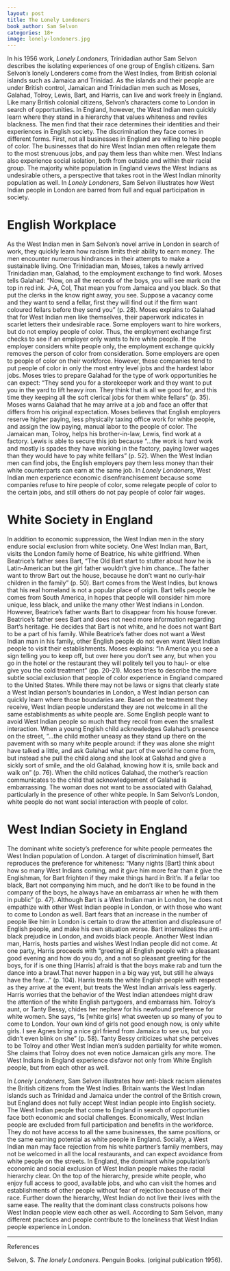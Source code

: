 ```yaml
---
layout: post
title: The Lonely Londoners
book_author: Sam Selvon
categories: 18+
image: lonely-londoners.jpg
---
```


In his 1956 work, *Lonely Londoners*, Trinidadian author Sam Selvon describes
the isolating experiences of one group of English citizens. Sam Selvon’s lonely
Londerers come from the West Indies, from British colonial islands such as
Jamaica and Trinidad. As the islands and their people are under British control,
Jamaican and Trinidadian men such as Moses, Galahad, Tolroy, Lewis, Bart, and
Harris, can live and work freely in England. Like many British colonial
citizens, Selvon’s characters come to London in search of opportunities. In
England, however, the West Indian men quickly learn where they stand in a
hierarchy that values whiteness and reviles blackness. The men find that their
race determines their identities and their experiences in English society. The
discrimination they face comes in different forms. First, not all businesses in
England are willing to hire people of color. The businesses that do hire West
Indian men often relegate them to the most strenuous jobs, and pay them less
than white men. West Indians also experience social isolation, both from outside
and within their racial group. The majority white population in England views
the West Indians as undesirable others, a perspective that takes root in the
West Indian minority population as well. In *Lonely Londoners*, Sam Selvon
illustrates how West Indian people in London are barred from full and equal
participation in society.

# English Workplace

As the West Indian men in Sam Selvon’s novel arrive in London in search of work,
they quickly learn how racism limits their ability to earn money. The men
encounter numerous hindrances in their attempts to make a sustainable living.
One Trinidadian man, Moses, takes a newly arrived Trinidadian man, Galahad, to
the employment exchange to find work. Moses tells Galahad: “Now, on all the
records of the boys, you will see mark on the top in red ink. J-A, Col, That
mean you from Jamaica and you black. So that put the clerks in the know right
away, you see. Suppose a vacancy come and they want to send a fellar, first they
will find out if the firm want coloured fellars before they send you” (p. 28).
Moses explains to Galahad that for West Indian men like themselves, their
paperwork indicates in scarlet letters their undesirable race. Some employers
want to hire workers, but do not employ people of color. Thus, the employment
exchange first checks to see if an employer only wants to hire white people. If
the employer considers white people only, the employment exchange quickly
removes the person of color from consideration. Some employers are open to
people of color on their workforce. However, these companies tend to put people
of color in only the most entry level jobs and the hardest labor jobs. Moses
tries to prepare Galahad for the type of work opportunities he can expect: “They
send you for a storekeeper work and they want to put you in the yard to lift
heavy iron. They think that is all we good for, and this time they keeping all
the soft clerical jobs for them white fellars” (p. 35). Moses warns Galahad that
he may arrive at a job and face an offer that differs from his original
expectation. Moses believes that English employers reserve higher paying, less
physically taxing office work for white people, and assign the low paying,
manual labor to the people of color. The Jamaican man, Tolroy, helps his
brother-in-law, Lewis, find work at a factory. Lewis is able to secure this job
because “...the work is hard work and mostly is spades they have working in the
factory, paying lower wages than they would have to pay white felllars” (p. 52).
When the West Indian men can find jobs, the English employers pay them less
money than their white counterparts can earn at the same job. In *Lonely
Londoners*, West Indian men experience economic disenfranchisement because some
companies refuse to hire people of color, some relegate people of color to the
certain jobs, and still others do not pay people of color fair wages.

# White Society in England

In addition to economic suppression, the West Indian men in the story endure
social exclusion from white society. One West Indian man, Bart, visits the
London family home of Beatrice, his white girlfriend. When Beatrice’s father
sees Bart, “The Old Bart start to stutter about how he is Latin-American but the
girl father wouldn’t give him chance…The father want to throw Bart out the
house, because he don’t want no curly-hair children in the family” (p. 50). Bart
comes from the West Indies, but knows that his real homeland is not a popular
place of origin. Bart tells people he comes from South America, in hopes that
people will consider him more unique, less black, and unlike the many other West
Indians in London. However, Beatrice’s father wants Bart to disappear from his
house forever. Beatrice’s father sees Bart and does not need more information
regarding Bart’s heritage. He decides that Bart is not white, and he does not
want Bart to be a part of his family. While Beatrice’s father does not want a
West Indian man in his family, other English people do not even want West Indian
people to visit their establishments. Moses explains: “In America you see a sign
telling you to keep off, but over here you don’t see any, but when you go in the
hotel or the restaurant they will politely tell you to haul- or else give you
the cold treatment” (pp. 20-21). Moses tries to describe the more subtle social
exclusion that people of color experience in England compared to the United
States. While there may not be laws or signs that clearly state a West Indian
person’s boundaries in London, a West Indian person can quickly learn where
those boundaries are. Based on the treatment they receive, West Indian people
understand they are not welcome in all the same establishments as white people
are. Some English people want to avoid West Indian people so much that they
recoil from even the smallest interaction. When a young English child
acknowledges Galahad’s presence on the street, “...the child mother uneasy as
they stand up there on the pavement with so many white people around: if they
was alone she might have talked a little, and ask Galahad what part of the world
he come from, but instead she pull the child along and she look at Galahad and
give a sickly sort of smile, and the old Galahad, knowing how it is, smile back
and walk on” (p. 76). When the child notices Galahad, the mother’s reaction
communicates to the child that acknowledgement of Galahad is embarrassing. The
woman does not want to be associated with Galahad, particularly in the presence
of other white people. In Sam Selvon’s London, white people do not want social
interaction with people of color.

# West Indian Society in England

The dominant white society’s preference for white people permeates the West
Indian population of London. A target of discrimination himself, Bart reproduces
the preference for whiteness: “Many nights [Bart] think about how so many West
Indians coming, and it give him more fear than it give the Englishman, for Bart
frighten if they make things hard in Brit’n. If a fellar too black, Bart not
companying him much, and he don’t like to be found in the company of the boys,
he always have an embarrass air when he with them in public” (p. 47). Although
Bart is a West Indian man in London, he does not empathize with other West
Indian people in London, or with those who want to come to London as well. Bart
fears that an increase in the number of people like him in London is certain to
draw the attention and displeasure of English people, and make his own situation
worse. Bart internalizes the anti-black prejudice in London, and avoids black
people. Another West Indian man, Harris, hosts parties and wishes West Indian
people did not come. At one party, Harris proceeds with “greeting all English
people with a pleasant good evening and how do you do, and a not so pleasant
greeting for the boys, for if is one thing [Harris] afraid is that the boys make
rab and turn the dance into a brawl.That never happen in a big way yet, but
still he always have the fear…” (p. 104). Harris treats the white English people
with respect as they arrive at the event, but treats the West Indian arrivals
less eagerly. Harris worries that the behavior of the West Indian attendees
might draw the attention of the white English partygoers, and embarrass him.
Tolroy’s aunt, or Tanty Bessy, chides her nephew for his newfound preference for
white women. She says, “Is [white girls] what sweeten up so many of you to come
to London. Your own kind of girls not good enough now, is only white girls. I
see Agnes bring a nice girl friend from Jamaica to see us, but you didn’t even
blink on she” (p. 58). Tanty Bessy criticizes what she perceives to be Tolroy
and other West Indian men’s sudden partiality for white women. She claims that
Tolroy does not even notice Jamaican girls any more. The West Indians in England
experience disfavor not only from White English people, but from each other as
well.

In *Lonely Londoners*, Sam Selvon illustrates how anti-black racism alienates
the British citizens from the West Indies. Britain wants the West Indian islands
such as Trinidad and Jamaica under the control of the British crown, but England
does not fully accept West Indian people into English society. The West Indian
people that come to England in search of opportunities face both economic and
social challenges. Economically, West Indian people are excluded from full
participation and benefits in the workforce. They do not have access to all the
same businesses, the same positions, or the same earning potential as white
people in England. Socially, a West Indian man may face rejection from his white
partner’s family members, may not be welcomed in all the local restaurants, and
can expect avoidance from white people on the streets. In England, the dominant
white population’s economic and social exclusion of West Indian people makes the
racial hierarchy clear. On the top of the hierarchy, preside white people, who
enjoy full access to good, available jobs, and who can visit the homes and
establishments of other people without fear of rejection because of their race.
Further down the hierarchy, West Indian do not live their lives with the same
ease. The reality that the dominant class constructs poisons how West Indian
people view each other as well. According to Sam Selvon, many different
practices and people contribute to the loneliness that West Indian people
experience in London.

---
References

Selvon, S. *The lonely Londoners*. Penguin Books. (original publication 1956).
